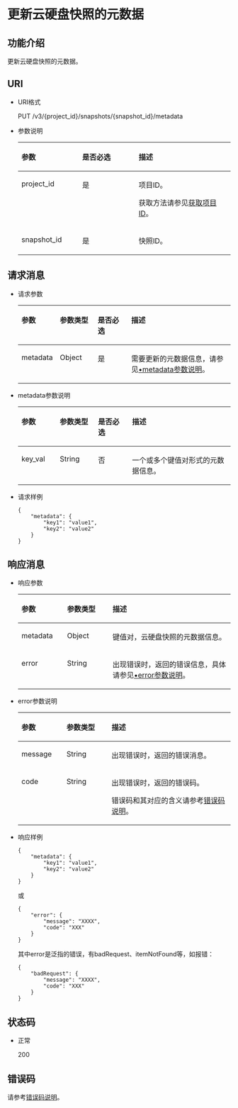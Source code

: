 # 更新云硬盘快照的元数据<a name="zh-cn_topic_0102722795"></a>

## 功能介绍<a name="section4805694511340"></a>

更新云硬盘快照的元数据。

## URI<a name="section268627411340"></a>

-   URI格式

    PUT /v3/\{project\_id\}/snapshots/\{snapshot\_id\}/metadata

-   参数说明

    <a name="table5655293911340"></a>
    <table><thead align="left"><tr id="row4718979611340"><th class="cellrowborder" valign="top" width="28.57%" id="mcps1.1.4.1.1"><p id="p6427715211340"><a name="p6427715211340"></a><a name="p6427715211340"></a>参数</p>
    </th>
    <th class="cellrowborder" valign="top" width="26.529999999999998%" id="mcps1.1.4.1.2"><p id="p3906685711340"><a name="p3906685711340"></a><a name="p3906685711340"></a>是否必选</p>
    </th>
    <th class="cellrowborder" valign="top" width="44.9%" id="mcps1.1.4.1.3"><p id="p1029885411340"><a name="p1029885411340"></a><a name="p1029885411340"></a>描述</p>
    </th>
    </tr>
    </thead>
    <tbody><tr id="row2890086411340"><td class="cellrowborder" valign="top" width="28.57%" headers="mcps1.1.4.1.1 "><p id="p5926863811340"><a name="p5926863811340"></a><a name="p5926863811340"></a>project_id</p>
    </td>
    <td class="cellrowborder" valign="top" width="26.529999999999998%" headers="mcps1.1.4.1.2 "><p id="p3603037711340"><a name="p3603037711340"></a><a name="p3603037711340"></a>是</p>
    </td>
    <td class="cellrowborder" valign="top" width="44.9%" headers="mcps1.1.4.1.3 "><p id="p3277940011340"><a name="p3277940011340"></a><a name="p3277940011340"></a>项目ID。</p>
    <p id="p55811451337"><a name="p55811451337"></a><a name="p55811451337"></a>获取方法请参见<a href="获取项目ID.md">获取项目ID</a>。</p>
    </td>
    </tr>
    <tr id="row2657914711340"><td class="cellrowborder" valign="top" width="28.57%" headers="mcps1.1.4.1.1 "><p id="p542726811340"><a name="p542726811340"></a><a name="p542726811340"></a>snapshot_id</p>
    </td>
    <td class="cellrowborder" valign="top" width="26.529999999999998%" headers="mcps1.1.4.1.2 "><p id="p3695552511340"><a name="p3695552511340"></a><a name="p3695552511340"></a>是</p>
    </td>
    <td class="cellrowborder" valign="top" width="44.9%" headers="mcps1.1.4.1.3 "><p id="p4060754311340"><a name="p4060754311340"></a><a name="p4060754311340"></a>快照ID。</p>
    </td>
    </tr>
    </tbody>
    </table>


## 请求消息<a name="section87667311340"></a>

-   请求参数

    <a name="zh-cn_topic_0058626635_table31588048"></a>
    <table><thead align="left"><tr id="zh-cn_topic_0058626635_row57330849"><th class="cellrowborder" valign="top" width="17.82178217821782%" id="mcps1.1.5.1.1"><p id="zh-cn_topic_0058626635_p13287175"><a name="zh-cn_topic_0058626635_p13287175"></a><a name="zh-cn_topic_0058626635_p13287175"></a>参数</p>
    </th>
    <th class="cellrowborder" valign="top" width="17.82178217821782%" id="mcps1.1.5.1.2"><p id="zh-cn_topic_0058626635_p2519427"><a name="zh-cn_topic_0058626635_p2519427"></a><a name="zh-cn_topic_0058626635_p2519427"></a>参数类型</p>
    </th>
    <th class="cellrowborder" valign="top" width="15.841584158415841%" id="mcps1.1.5.1.3"><p id="zh-cn_topic_0058626635_p2747002"><a name="zh-cn_topic_0058626635_p2747002"></a><a name="zh-cn_topic_0058626635_p2747002"></a>是否必选</p>
    </th>
    <th class="cellrowborder" valign="top" width="48.51485148514851%" id="mcps1.1.5.1.4"><p id="zh-cn_topic_0058626635_p21180630"><a name="zh-cn_topic_0058626635_p21180630"></a><a name="zh-cn_topic_0058626635_p21180630"></a>描述</p>
    </th>
    </tr>
    </thead>
    <tbody><tr id="zh-cn_topic_0058626635_row53167494153413"><td class="cellrowborder" valign="top" width="17.82178217821782%" headers="mcps1.1.5.1.1 "><p id="zh-cn_topic_0058626635_p11599783153413"><a name="zh-cn_topic_0058626635_p11599783153413"></a><a name="zh-cn_topic_0058626635_p11599783153413"></a>metadata</p>
    </td>
    <td class="cellrowborder" valign="top" width="17.82178217821782%" headers="mcps1.1.5.1.2 "><p id="zh-cn_topic_0058626635_p58405153413"><a name="zh-cn_topic_0058626635_p58405153413"></a><a name="zh-cn_topic_0058626635_p58405153413"></a>Object</p>
    </td>
    <td class="cellrowborder" valign="top" width="15.841584158415841%" headers="mcps1.1.5.1.3 "><p id="zh-cn_topic_0058626635_p4730855153413"><a name="zh-cn_topic_0058626635_p4730855153413"></a><a name="zh-cn_topic_0058626635_p4730855153413"></a>是</p>
    </td>
    <td class="cellrowborder" valign="top" width="48.51485148514851%" headers="mcps1.1.5.1.4 "><p id="zh-cn_topic_0058626635_p47654998153413"><a name="zh-cn_topic_0058626635_p47654998153413"></a><a name="zh-cn_topic_0058626635_p47654998153413"></a>需要更新的元数据信息，请参见<a href="#zh-cn_topic_0058626635_li54973602211845">•metadata参数说明</a>。</p>
    </td>
    </tr>
    </tbody>
    </table>

-   <a name="zh-cn_topic_0058626635_li54973602211845"></a>metadata参数说明

    <a name="zh-cn_topic_0058626635_table32717123212358"></a>
    <table><thead align="left"><tr id="zh-cn_topic_0058626635_row2280240212358"><th class="cellrowborder" valign="top" width="18%" id="mcps1.1.5.1.1"><p id="zh-cn_topic_0058626635_p50481723212358"><a name="zh-cn_topic_0058626635_p50481723212358"></a><a name="zh-cn_topic_0058626635_p50481723212358"></a>参数</p>
    </th>
    <th class="cellrowborder" valign="top" width="18%" id="mcps1.1.5.1.2"><p id="zh-cn_topic_0058626635_p62487767212358"><a name="zh-cn_topic_0058626635_p62487767212358"></a><a name="zh-cn_topic_0058626635_p62487767212358"></a>参数类型</p>
    </th>
    <th class="cellrowborder" valign="top" width="16%" id="mcps1.1.5.1.3"><p id="zh-cn_topic_0058626635_p28344363212358"><a name="zh-cn_topic_0058626635_p28344363212358"></a><a name="zh-cn_topic_0058626635_p28344363212358"></a>是否必选</p>
    </th>
    <th class="cellrowborder" valign="top" width="48%" id="mcps1.1.5.1.4"><p id="zh-cn_topic_0058626635_p14192096212358"><a name="zh-cn_topic_0058626635_p14192096212358"></a><a name="zh-cn_topic_0058626635_p14192096212358"></a>描述</p>
    </th>
    </tr>
    </thead>
    <tbody><tr id="zh-cn_topic_0058626635_row8709150212358"><td class="cellrowborder" valign="top" width="18%" headers="mcps1.1.5.1.1 "><p id="zh-cn_topic_0058626635_p34352524212358"><a name="zh-cn_topic_0058626635_p34352524212358"></a><a name="zh-cn_topic_0058626635_p34352524212358"></a>key_val</p>
    </td>
    <td class="cellrowborder" valign="top" width="18%" headers="mcps1.1.5.1.2 "><p id="zh-cn_topic_0058626635_p31091026212358"><a name="zh-cn_topic_0058626635_p31091026212358"></a><a name="zh-cn_topic_0058626635_p31091026212358"></a>String</p>
    </td>
    <td class="cellrowborder" valign="top" width="16%" headers="mcps1.1.5.1.3 "><p id="zh-cn_topic_0058626635_p35345177212358"><a name="zh-cn_topic_0058626635_p35345177212358"></a><a name="zh-cn_topic_0058626635_p35345177212358"></a>否</p>
    </td>
    <td class="cellrowborder" valign="top" width="48%" headers="mcps1.1.5.1.4 "><p id="zh-cn_topic_0058626635_p44387080212358"><a name="zh-cn_topic_0058626635_p44387080212358"></a><a name="zh-cn_topic_0058626635_p44387080212358"></a>一个或多个键值对形式的元数据信息。</p>
    </td>
    </tr>
    </tbody>
    </table>

-   请求样例

    ```
    {
        "metadata": {
            "key1": "value1", 
            "key2": "value2"
        }
    }
    ```


## 响应消息<a name="section5147449911340"></a>

-   响应参数

    <a name="zh-cn_topic_0058626635_table11977025201856"></a>
    <table><thead align="left"><tr id="zh-cn_topic_0058626635_row8102228201856"><th class="cellrowborder" valign="top" width="21.43%" id="mcps1.1.4.1.1"><p id="zh-cn_topic_0058626635_p52300707201856"><a name="zh-cn_topic_0058626635_p52300707201856"></a><a name="zh-cn_topic_0058626635_p52300707201856"></a>参数</p>
    </th>
    <th class="cellrowborder" valign="top" width="21.43%" id="mcps1.1.4.1.2"><p id="zh-cn_topic_0058626635_p3642697315541"><a name="zh-cn_topic_0058626635_p3642697315541"></a><a name="zh-cn_topic_0058626635_p3642697315541"></a>参数类型</p>
    </th>
    <th class="cellrowborder" valign="top" width="57.14%" id="mcps1.1.4.1.3"><p id="zh-cn_topic_0058626635_p17319263201856"><a name="zh-cn_topic_0058626635_p17319263201856"></a><a name="zh-cn_topic_0058626635_p17319263201856"></a>描述</p>
    </th>
    </tr>
    </thead>
    <tbody><tr id="zh-cn_topic_0058626635_row60683035201856"><td class="cellrowborder" valign="top" width="21.43%" headers="mcps1.1.4.1.1 "><p id="zh-cn_topic_0058626635_p16378828201856"><a name="zh-cn_topic_0058626635_p16378828201856"></a><a name="zh-cn_topic_0058626635_p16378828201856"></a>metadata</p>
    </td>
    <td class="cellrowborder" valign="top" width="21.43%" headers="mcps1.1.4.1.2 "><p id="zh-cn_topic_0058626635_p6490369115541"><a name="zh-cn_topic_0058626635_p6490369115541"></a><a name="zh-cn_topic_0058626635_p6490369115541"></a>Object</p>
    </td>
    <td class="cellrowborder" valign="top" width="57.14%" headers="mcps1.1.4.1.3 "><p id="zh-cn_topic_0058626635_p20205612201856"><a name="zh-cn_topic_0058626635_p20205612201856"></a><a name="zh-cn_topic_0058626635_p20205612201856"></a>键值对，云硬盘快照的元数据信息。</p>
    </td>
    </tr>
    <tr id="zh-cn_topic_0058626635_row2012491218193"><td class="cellrowborder" valign="top" width="21.43%" headers="mcps1.1.4.1.1 "><p id="zh-cn_topic_0058626635_p129522216412"><a name="zh-cn_topic_0058626635_p129522216412"></a><a name="zh-cn_topic_0058626635_p129522216412"></a>error</p>
    </td>
    <td class="cellrowborder" valign="top" width="21.43%" headers="mcps1.1.4.1.2 "><p id="zh-cn_topic_0058626635_p1595262111415"><a name="zh-cn_topic_0058626635_p1595262111415"></a><a name="zh-cn_topic_0058626635_p1595262111415"></a>String</p>
    </td>
    <td class="cellrowborder" valign="top" width="57.14%" headers="mcps1.1.4.1.3 "><p id="zh-cn_topic_0058626635_p109527215417"><a name="zh-cn_topic_0058626635_p109527215417"></a><a name="zh-cn_topic_0058626635_p109527215417"></a>出现错误时，返回的错误信息，具体请参见<a href="#zh-cn_topic_0058626635_li0419202382514">•error参数说明</a>。</p>
    </td>
    </tr>
    </tbody>
    </table>

-   <a name="zh-cn_topic_0058626635_li0419202382514"></a>error参数说明

    <a name="zh-cn_topic_0058626635_zh-cn_topic_0020235144_table15441099103019"></a>
    <table><thead align="left"><tr id="zh-cn_topic_0058626635_zh-cn_topic_0020235144_row54094047103019"><th class="cellrowborder" valign="top" width="21.17788221177882%" id="mcps1.1.4.1.1"><p id="zh-cn_topic_0058626635_zh-cn_topic_0020235144_p19541716103019"><a name="zh-cn_topic_0058626635_zh-cn_topic_0020235144_p19541716103019"></a><a name="zh-cn_topic_0058626635_zh-cn_topic_0020235144_p19541716103019"></a>参数</p>
    </th>
    <th class="cellrowborder" valign="top" width="21.17788221177882%" id="mcps1.1.4.1.2"><p id="zh-cn_topic_0058626635_zh-cn_topic_0020235144_p39375186103019"><a name="zh-cn_topic_0058626635_zh-cn_topic_0020235144_p39375186103019"></a><a name="zh-cn_topic_0058626635_zh-cn_topic_0020235144_p39375186103019"></a>参数类型</p>
    </th>
    <th class="cellrowborder" valign="top" width="57.64423557644236%" id="mcps1.1.4.1.3"><p id="zh-cn_topic_0058626635_zh-cn_topic_0020235144_p38578950103019"><a name="zh-cn_topic_0058626635_zh-cn_topic_0020235144_p38578950103019"></a><a name="zh-cn_topic_0058626635_zh-cn_topic_0020235144_p38578950103019"></a>描述</p>
    </th>
    </tr>
    </thead>
    <tbody><tr id="zh-cn_topic_0058626635_zh-cn_topic_0020235144_row59401790103019"><td class="cellrowborder" valign="top" width="21.17788221177882%" headers="mcps1.1.4.1.1 "><p id="zh-cn_topic_0058626635_zh-cn_topic_0020235144_p46815658103019"><a name="zh-cn_topic_0058626635_zh-cn_topic_0020235144_p46815658103019"></a><a name="zh-cn_topic_0058626635_zh-cn_topic_0020235144_p46815658103019"></a>message</p>
    </td>
    <td class="cellrowborder" valign="top" width="21.17788221177882%" headers="mcps1.1.4.1.2 "><p id="zh-cn_topic_0058626635_zh-cn_topic_0020235144_p33971979103019"><a name="zh-cn_topic_0058626635_zh-cn_topic_0020235144_p33971979103019"></a><a name="zh-cn_topic_0058626635_zh-cn_topic_0020235144_p33971979103019"></a>String</p>
    </td>
    <td class="cellrowborder" valign="top" width="57.64423557644236%" headers="mcps1.1.4.1.3 "><p id="zh-cn_topic_0058626635_zh-cn_topic_0020235144_p21623243103019"><a name="zh-cn_topic_0058626635_zh-cn_topic_0020235144_p21623243103019"></a><a name="zh-cn_topic_0058626635_zh-cn_topic_0020235144_p21623243103019"></a>出现错误时，返回的错误消息。</p>
    </td>
    </tr>
    <tr id="zh-cn_topic_0058626635_zh-cn_topic_0020235144_row60391466103019"><td class="cellrowborder" valign="top" width="21.17788221177882%" headers="mcps1.1.4.1.1 "><p id="zh-cn_topic_0058626635_zh-cn_topic_0020235144_p59870541103019"><a name="zh-cn_topic_0058626635_zh-cn_topic_0020235144_p59870541103019"></a><a name="zh-cn_topic_0058626635_zh-cn_topic_0020235144_p59870541103019"></a>code</p>
    </td>
    <td class="cellrowborder" valign="top" width="21.17788221177882%" headers="mcps1.1.4.1.2 "><p id="zh-cn_topic_0058626635_zh-cn_topic_0020235144_p17675690103019"><a name="zh-cn_topic_0058626635_zh-cn_topic_0020235144_p17675690103019"></a><a name="zh-cn_topic_0058626635_zh-cn_topic_0020235144_p17675690103019"></a>String</p>
    </td>
    <td class="cellrowborder" valign="top" width="57.64423557644236%" headers="mcps1.1.4.1.3 "><p id="zh-cn_topic_0058626635_zh-cn_topic_0020235144_p6087468103019"><a name="zh-cn_topic_0058626635_zh-cn_topic_0020235144_p6087468103019"></a><a name="zh-cn_topic_0058626635_zh-cn_topic_0020235144_p6087468103019"></a>出现错误时，返回的错误码。</p>
    <p id="zh-cn_topic_0058626635_zh-cn_topic_0020235144_p54787218103019"><a name="zh-cn_topic_0058626635_zh-cn_topic_0020235144_p54787218103019"></a><a name="zh-cn_topic_0058626635_zh-cn_topic_0020235144_p54787218103019"></a>错误码和其对应的含义请参考<a href="错误码说明.md">错误码说明</a>。</p>
    </td>
    </tr>
    </tbody>
    </table>

-   响应样例

    ```
    {
        "metadata": {
            "key1": "value1", 
            "key2": "value2"
        }
    }
    ```

    或

    ```
    {
        "error": {
            "message": "XXXX", 
            "code": "XXX"
        }
    }
    ```

    其中error是泛指的错误，有badRequest、itemNotFound等，如报错：

    ```
    {
        "badRequest": {
            "message": "XXXX", 
            "code": "XXX"
        }
    }
    ```


## 状态码<a name="section1751558211340"></a>

-   正常

    200


## 错误码<a name="section431317151242"></a>

请参考[错误码说明](错误码说明.md)。

